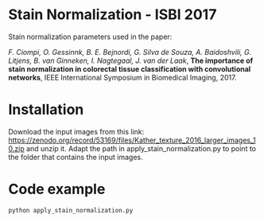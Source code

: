 # Stain Normalization - ISBI 2017
Stain normalization parameters used in the paper:

*F. Ciompi, O. Gessinnk, B. E. Bejnordi, G. Silva de Souza, A. Baidoshvili, G. Litjens, B. van Ginneken, I. Nagtegaal, J. van der Laak*, 
**The importance of stain normalization in colorectal tissue classification with convolutional networks**, IEEE International Symposium in Biomedical Imaging, 2017.


# Installation
Download the input images from this link: https://zenodo.org/record/53169/files/Kather_texture_2016_larger_images_10.zip and unzip it.
Adapt the path in apply_stain_normalization.py to point to the folder that contains the input images.

# Code example
```
python apply_stain_normalization.py
```


